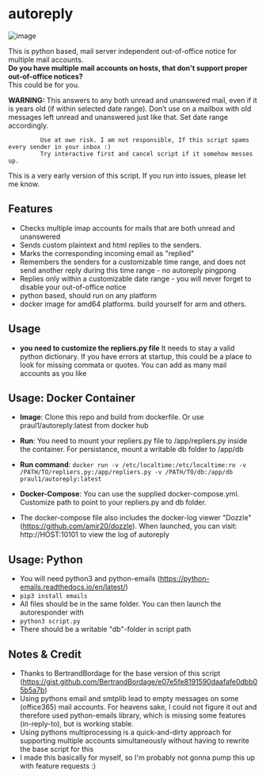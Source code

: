 # autoreply
![image](https://user-images.githubusercontent.com/38807639/123596513-9235f800-d7f2-11eb-9fe5-a659a9cb699c.png)

This is python based, mail server independent out-of-office notice for multiple mail accounts.  
**Do you have multiple mail accounts on hosts, that don't support proper out-of-office notices?**  
This could be for you.  

**WARNING:** This answers to any both unread and unanswered mail, even if it is years old (if within selected date range).
             Don’t use on a mailbox with old messages left unread and unanswered just like that. Set date range accordingly.
             
             Use at own risk. I am not responsible, If this script spams every sender in your inbox :)
             Try interactive first and cancel script if it somehow messes up.
             
This is a very early version of this script. If you run into issues, please let me know.

## Features 
- Checks multiple imap accounts for mails that are both unread and unanswered
- Sends custom plaintext and html replies to the senders.
- Marks the corresponding incoming email as "replied"
- Remembers the senders for a customizable time range, and does not send another reply during this time range - no autoreply pingpong
- Replies only within a customizable date range - you will never forget to disable your out-of-office notice
- python based, should run on any platform
- docker image for amd64 platforms. build yourself for arm and others.

## Usage
- **you need to customize the repliers.py file** It needs to stay a valid python dictionary. If you have errors at startup, this could be a place to look for missing commata or quotes. You can add as many mail accounts as you like

## Usage: Docker Container
- **Image**: Clone this repo and build from dockerfile. Or use praul1/autoreply:latest from docker hub  
  
- **Run**: You need to mount your repliers.py file to /app/repliers.py inside the container. For persistance, mount a writable db folder to /app/db 
- **Run command**: ```docker run -v /etc/localtime:/etc/localtime:ro -v /PATH/TO/repliers.py:/app/repliers.py -v /PATH/TO/db:/app/db praul1/autoreply:latest```
  
- **Docker-Compose**: You can use the supplied docker-compose.yml. Customize path to point to your repliers.py and db folder. 
- The docker-compose file also includes the docker-log viewer "Dozzle" (https://github.com/amir20/dozzle). When launched, you can visit: http://HOST:10101 to view the log of autoreply  

## Usage: Python
- You will need python3 and python-emails (https://python-emails.readthedocs.io/en/latest/)
- ```pip3 install emails```
- All files should be in the same folder. You can then launch the autoresponder with
- ```python3 script.py```
- There should be a writable "db"-folder in script path
 
## Notes & Credit
- Thanks to BertrandBordage for the base version of this script (https://gist.github.com/BertrandBordage/e07e5fe8191590daafafe0dbb05b5a7b)
- Using pythons email and smtplib lead to empty messages on some (office365) mail accounts. For heavens sake, I could not figure it out and therefore used python-emails library, which is missing some features (in-reply-to), but is working stable.
- Using pythons multiprocessing is a quick-and-dirty approach for supporting multiple accounts simultaneously without having to rewrite the base script for this
- I made this basically for myself, so I'm probably not gonna pump this up with feature requests :) 
